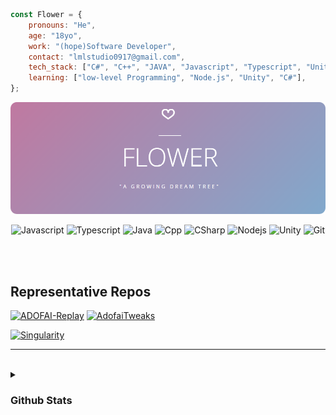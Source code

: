 ```js
const Flower = {
    pronouns: "He",
    age: "18yo",
    work: "(hope)Software Developer",
    contact: "lmlstudio0917@gmail.com",
    tech_stack: ["C#", "C++", "JAVA", "Javascript", "Typescript", "Unity", "Node.js", "GIT"],
    learning: ["low-level Programming", "Node.js", "Unity", "C#"],
};
```


![banner](https://github.com/NoBrain0917/NoBrain0917/blob/master/profile2.png?raw=true)
<div align="center">
    
![Javascript](https://img.shields.io/badge/Javascript-F0DB4F?style=for-the-badge&labelColor=black&logo=javascript&logoColor=F0DB4F)
![Typescript](https://img.shields.io/badge/Typescript-007acc?style=for-the-badge&labelColor=black&logo=typescript&logoColor=007acc)
![Java](https://img.shields.io/badge/Java-00758f?style=for-the-badge&labelColor=black&logo=CoffeeScript&logoColor=00758f)
![Cpp](https://img.shields.io/badge/C++-00599C?style=for-the-badge&labelColor=black&logo=cplusplus&logoColor=00599C)
![CSharp](https://img.shields.io/badge/C%23-512BD4?style=for-the-badge&labelColor=black&logo=csharp&logoColor=512BD4)
![Nodejs](https://img.shields.io/badge/Nodejs-3C873A?style=for-the-badge&labelColor=black&logo=node.js&logoColor=3C873A)
![Unity](https://img.shields.io/badge/Unity-000000?style=for-the-badge&logo=unity&logoColor=white)
![Git](https://img.shields.io/badge/Git-F05032?style=for-the-badge&logo=git&logoColor=white)

</div>

<br>
<br>

## Representative Repos
[![ADOFAI-Replay](https://github-readme-stats.vercel.app/api/pin/?username=ADOFAI-gg&repo=ADOFAI-Replay&border_color=7F3FBF&bg_color=0D1117&title_color=C9D1D9&text_color=8B949E&icon_color=7F3FBF)](https://github.com/ADOFAI-gg/ADOFAI-Replay)
[![AdofaiTweaks](https://github-readme-stats.vercel.app/api/pin/?username=PizzaLovers007&repo=AdofaiTweaks&border_color=7F3FBF&bg_color=0D1117&title_color=C9D1D9&text_color=8B949E&icon_color=7F3FBF)](https://github.com/PizzaLovers007/AdofaiTweaks)
<!-- [![Al Siam Readme](https://github-readme-stats.vercel.app/api/pin/?username=alsiam&repo=alsiam&border_color=7F3FBF&bg_color=0D1117&title_color=C9D1D9&text_color=8B949E&icon_color=7F3FBF)](https://github.com/alsiam/alsiam) -->
[![Singularity](https://github-readme-stats.vercel.app/api/pin/?username=NoBrain0917&repo=Singularity&border_color=7F3FBF&bg_color=0D1117&title_color=C9D1D9&text_color=8B949E&icon_color=7F3FBF)](https://github.com/NoBrain0917/Singularity)

---

<br>
<details>
<summary>
   <h3>Github Stats</h3>
</summary>
<br>

<div align="center">

<a> 
    <a href="https://github.com/NoBrain0917"><img alt="Flower's Github Stats" src="https://denvercoder1-github-readme-stats.vercel.app/api?username=NoBrain0917&show_icons=true&count_private=true&theme=react&border_color=7F3FBF&bg_color=0D1117&title_color=F85D7F&icon_color=F8D866" height="192px" width="49.5%"/></a>
  <a href="https://github.com/NoBrain0917"><img alt="Flower's Top Languages" src="https://denvercoder1-github-readme-stats.vercel.app/api/top-langs/?username=NoBrain0917&langs_count=8&layout=compact&theme=react&border_color=7F3FBF&bg_color=0D1117&title_color=F85D7F&icon_color=F8D866" height="192px" width="49.5%"/></a>
  <br/>
</a>

<br>

[![asdf](https://github-profile-trophy.vercel.app/?username=nobrain0917&theme=onestar)]()<br><br>

</div>

